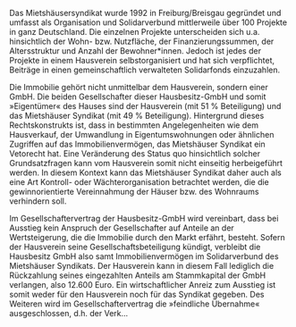 Das Mietshäusersyndikat wurde 1992 in Freiburg/Breisgau gegründet und umfasst als Organisation und Solidarverbund mittlerweile über 100 Projekte in ganz Deutschland. Die einzelnen Projekte unterscheiden sich u.a. hinsichtlich der Wohn- bzw. Nutzfläche, der Finanzierungssummen, der Altersstruktur und Anzahl der Bewohner*innen. Jedoch ist jedes der Projekte in einem Hausverein selbstorganisiert und hat sich verpflichtet, Beiträge in einen gemeinschaftlich verwalteten Solidarfonds einzuzahlen.

Die Immobilie gehört nicht unmittelbar dem Hausverein, sondern einer GmbH. Die beiden Gesellschafter dieser Hausbesitz-GmbH und somit »Eigentümer« des Hauses sind der Hausverein (mit 51 % Beteiligung) und das Mietshäuser Syndikat (mit 49 % Beteiligung). Hintergrund dieses Rechtskonstrukts ist, dass in bestimmten Angelegenheiten wie dem Hausverkauf, der Umwandlung in Eigentumswohnungen oder ähnlichen Zugriffen auf das Immobilienvermögen, das Mietshäuser Syndikat ein Vetorecht hat. Eine Veränderung des Status quo hinsichtlich solcher Grundsatzfragen kann vom Hausverein somit nicht einseitig herbeigeführt werden. In diesem Kontext kann das Mietshäuser Syndikat daher auch als eine Art Kontroll- oder Wächterorganisation betrachtet werden, die die gewinnorientierte Vereinnahmung der Häuser bzw. des Wohnraums verhindern soll.

Im Gesellschaftervertrag der Hausbesitz-GmbH wird vereinbart, dass bei Ausstieg kein Anspruch der Gesellschafter auf Anteile an der Wertsteigerung, die die Immobilie durch den Markt erfährt, besteht. Sofern der Hausverein seine Gesellschaftsbeteiligung kündigt, verbleibt die Hausbesitz GmbH also samt Immobilienvermögen im Solidarverbund des Mietshäuser Syndikats. Der Hausverein kann in diesem Fall lediglich die Rückzahlung seines eingezahlten Anteils am Stammkapital der GmbH verlangen, also 12.600 Euro. Ein wirtschaftlicher Anreiz zum Ausstieg ist somit weder für den Hausverein noch für das Syndikat gegeben. Des Weiteren wird im Gesellschaftervertrag die »feindliche Übernahme« ausgeschlossen, d.h. der Verk...
